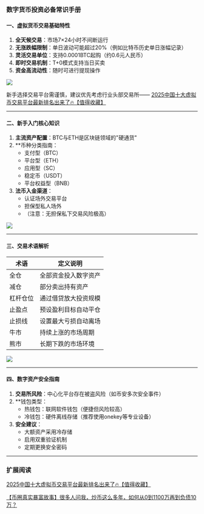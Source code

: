 ### 数字货币投资必备常识手册

#### 一、虚拟货币交易基础特性
1. **全天候交易**：市场7×24小时不间断运行
2. **无涨跌幅限制**：单日波动可能超过20%（例如比特币历史单日涨幅记录）
3. **灵活交易单位**：支持0.0001BTC起购（约0.6元人民币）
4. **即时交易机制**：T+0模式支持当日买卖
5. **资金高流动性**：随时可进行提现操作

[![](https://ac63e02.webp.li/20250414114001413.png)](https://btc8848.com/top-10-exchanges)

新手选择交易平台需谨慎，建议优先考虑行业头部交易所——
[2025中国十大虚拟币交易平台最新排名出来了🔥【值得收藏】](https://btc8848.com/top-10-exchanges/)

---

#### 二、新手入门核心知识
1. **主流资产配置**：BTC与ETH是区块链领域的"硬通货"
2. **币种分类指南：
   - 支付型（BTC）
   - 平台型（ETH）
   - 应用型（SC）
   - 稳定币（USDT）
   - 平台权益型（BNB）
3. **法币入金渠道**：
   - 认证场外交易平台
   - 担保型私人场外
   - （注意：无担保私下交易风险极高）

[![](https://ac63e02.webp.li/20250414114351329.png)](https://btc8848.com/top-10-exchanges)

---

#### 三、交易术语解析
| 术语    | 定义说明                     |
|---------|----------------------------|
| 全仓    | 全部资金投入数字资产        |
| 减仓    | 部分卖出持有资产            |
| 杠杆仓位 | 通过借贷放大投资规模        |
| 止盈点  | 预设盈利目标自动平仓        |
| 止损线  | 设置最大亏损自动离场        |
| 牛市    | 持续上涨的市场周期          |
| 熊市    | 长期下跌的市场环境          |

[![](https://ac63e02.webp.li/20250414114500414.png)](https://btc8848.com/top-10-exchanges)

---

#### 四、数字资产安全指南
1. **交易所风险**：中心化平台存在被盗风险（如币安多次安全事件）
2. **钱包类型：
   - 热钱包：联网软件钱包（便捷但风险较高）
   - 冷钱包：硬件离线存储（推荐使用onekey等专业设备）
3. **安全建议**：
   - 大额资产采用冷存储
   - 启用双重验证机制
   - 定期更换安全密码

---

### 扩展阅读
[2025中国十大虚拟币交易平台最新排名出来了🔥【值得收藏】](https://btc8848.com/top-10-exchanges)

[【币圈真实暴富故事】很多人问我，炒币这么多年，如何从0到1100万再到负债10万？](https://heiyetouzi.xyz/biquanstory001/)
